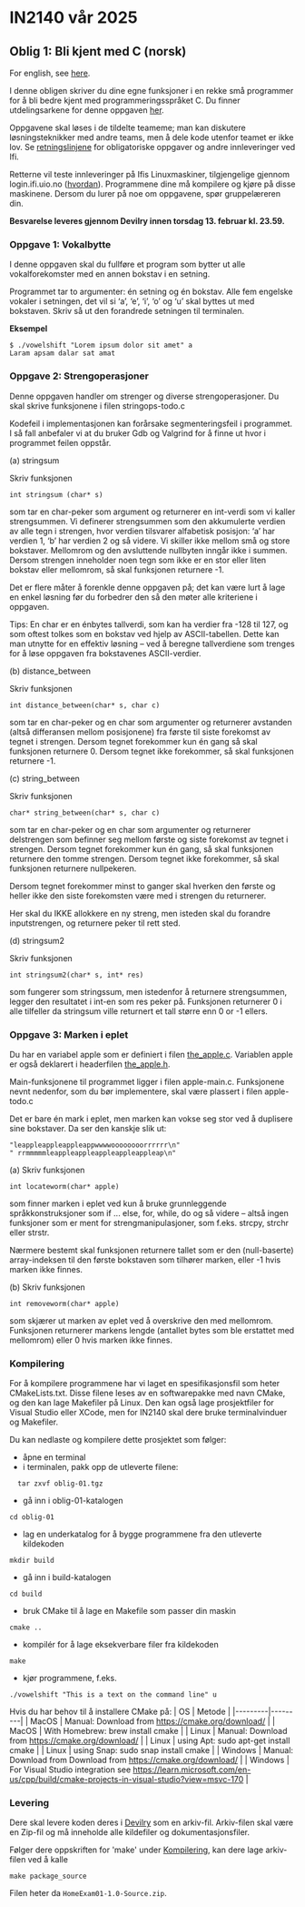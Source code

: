 # IN2140 vår 2025

## Oblig 1: Bli kjent med C (norsk)

For english, see [here](README-en.md).


I denne obligen skriver du dine egne funksjoner i en rekke små programmer for å bli bedre kjent med programmeringsspråket C. Du finner utdelingsarkene for denne oppgaven [her](HomeExam01-Handout.zip).

Oppgavene skal løses i de tildelte teameme; man kan diskutere løsningsteknikker med andre teams, men å dele
kode utenfor teamet er ikke lov.
Se [retningslinjene](https://www.uio.no/studier/eksamen/obligatoriske-aktiviteter/mn-ifi-oblig.html)
for obligatoriske oppgaver og andre innleveringer ved Ifi.

Retterne vil teste innleveringer på Ifis Linuxmaskiner, tilgjengelige gjennom login.ifi.uio.no ([hvordan](LOGIN-no.md)).
Programmene dine må kompilere og kjøre på disse maskinene.
Dersom du lurer på noe om oppgavene, spør gruppelæreren din.

**Besvarelse leveres gjennom Devilry innen torsdag 13. februar kl. 23.59.**

### Oppgave 1: Vokalbytte

I denne oppgaven skal du fullføre et program som bytter ut alle vokalforekomster med en
annen bokstav i en setning.

Programmet tar to argumenter: én setning og én bokstav. Alle fem engelske vokaler i setningen, det vil si
‘a’, ‘e’, ‘i’, ‘o’ og ‘u’ skal byttes ut med bokstaven.
Skriv så ut den forandrede setningen til terminalen.

**Eksempel**
```
$ ./vowelshift "Lorem ipsum dolor sit amet" a
Laram apsam dalar sat amat
```

### Oppgave 2: Strengoperasjoner

Denne oppgaven handler om strenger og diverse strengoperasjoner. Du skal skrive funksjonene i
filen stringops-todo.c

Kodefeil i implementasjonen kan forårsake segmenteringsfeil i programmet. I så fall anbefaler vi at du
bruker Gdb og Valgrind for å finne ut hvor i programmet feilen oppstår.

(a) stringsum

Skriv funksjonen

```
int stringsum (char* s)
```

som tar en char-peker som argument og returnerer
en int-verdi som vi kaller strengsummen. Vi definerer
strengsummen som den akkumulerte verdien av alle
tegn i strengen, hvor verdien tilsvarer alfabetisk posisjon: ‘a’ har verdien 1, ‘b’ har verdien 2 og så videre.
Vi skiller ikke mellom små og store bokstaver. Mellomrom og den avsluttende nullbyten inngår ikke i
summen. Dersom strengen inneholder noen tegn som
ikke er en stor eller liten bokstav eller mellomrom,
så skal funksjonen returnere -1.

Det er flere måter å forenkle denne oppgaven på; det
kan være lurt å lage en enkel løsning før du forbedrer
den så den møter alle kriteriene i oppgaven.

Tips: En char er en énbytes tallverdi, som kan ha
verdier fra -128 til 127, og som oftest tolkes som en
bokstav ved hjelp av ASCII-tabellen. Dette kan man
utnytte for en effektiv løsning – ved å beregne tallverdiene som trenges for å løse oppgaven fra bokstavenes
ASCII-verdier.

(b) distance_between

Skriv funksjonen

```
int distance_between(char* s, char c)
```

som tar en char-peker og en char som argumenter og
returnerer avstanden (altså differansen mellom posisjonene) fra første til siste forekomst av tegnet i
strengen. Dersom tegnet forekommer kun én gang
så skal funksjonen returnere 0. Dersom tegnet ikke
forekommer, så skal funksjonen returnere -1.


(c) string_between

Skriv funksjonen

```
char* string_between(char* s, char c)
```

som tar en char-peker og en char som argumenter
og returnerer delstrengen som befinner seg mellom
første og siste forekomst av tegnet i strengen. Dersom
tegnet forekommer kun én gang, så skal funksjonen
returnere den tomme strengen. Dersom tegnet ikke
forekommer, så skal funksjonen returnere nullpekeren.

Dersom tegnet forekommer minst to ganger skal hverken
den første og heller ikke den siste forekomsten være
med i strengen du returnerer.

Her skal du IKKE allokkere en ny streng, men isteden skal du
forandre inputstrengen, og returnere peker til rett sted.


(d) stringsum2

Skriv funksjonen

```
int stringsum2(char* s, int* res)
```

som fungerer som stringssum, men istedenfor å returnere
strengsummen, legger den resultatet i int-en som res peker på.
Funksjonen returnerer 0 i alle tilfeller da stringsum
ville returnert et tall større enn 0 or -1 ellers.

### Oppgave 3: Marken i eplet

Du har en variabel apple som er definiert i filen [the_apple.c](the_apple.c).
Variablen apple er også deklarert i headerfilen [the_apple.h](the_apple.h).

Main-funksjonene til programmet ligger i filen apple-main.c.
Funksjonene nevnt nedenfor, som du bør implementere, skal være plassert i filen apple-todo.c

Det er bare én mark i eplet, men marken kan vokse
seg stor ved å duplisere sine bokstaver. Da ser den
kanskje slik ut:

```
"leappleappleappleappwwwwoooooooorrrrrr\n"
" rrmmmmmleappleappleappleappleappleap\n"
```

(a) Skriv funksjonen

```
int locateworm(char* apple)
```

som finner marken i eplet ved kun å bruke grunnleggende språkkonstruksjoner som if ... else, for,
while, do og så videre – altså ingen funksjoner som er ment for strengmanipulasjoner, som f.eks.
strcpy, strchr eller strstr.

Nærmere bestemt skal funksjonen returnere tallet
som er den (null-baserte) array-indeksen til den første bokstaven som
tilhører marken, eller -1 hvis marken ikke finnes.


(b) Skriv funksjonen

```
int removeworm(char* apple)
```
som skjærer ut marken av eplet ved å overskrive
den med mellomrom. Funksjonen returnerer markens
lengde (antallet bytes som ble erstattet med mellomrom) eller 0 hvis marken ikke finnes.

### Kompilering

For å kompilere programmene har vi laget en spesifikasjonsfil som heter CMakeLists.txt.
Disse filene leses av en softwarepakke med navn CMake, og den kan lage Makefiler på Linux.
Den kan også lage prosjektfiler for Visual Studio eller XCode, men for IN2140 skal dere bruke terminalvinduer og Makefiler.

Du kan nedlaste og kompilere dette prosjektet som følger:
- åpne en terminal
- i terminalen, pakk opp de utleverte filene:
```
  tar zxvf oblig-01.tgz
```
- gå inn i oblig-01-katalogen
```
cd oblig-01
```
- lag en underkatalog for å bygge programmene fra den utleverte kildekoden
```
mkdir build
```
- gå inn i build-katalogen
```
cd build
```
- bruk CMake til å lage en Makefile som passer din maskin
```
cmake ..
```
- kompilér for å lage eksekverbare filer fra kildekoden
```
make
```
- kjør programmene, f.eks.
```
./vowelshift "This is a text on the command line" u
```

Hvis du har behov til å installere CMake på:
| OS      | Metode  |
|---------|---------|
| MacOS   | Manual: Download from https://cmake.org/download/ |
| MacOS   | With Homebrew: brew install cmake |
| Linux   | Manual: Download from https://cmake.org/download/ |
| Linux   | using Apt: sudo apt-get install cmake |
| Linux   | using Snap: sudo snap install cmake |
| Windows | Manual: Download from Download from https://cmake.org/download/ |
| Windows | For Visual Studio integration see https://learn.microsoft.com/en-us/cpp/build/cmake-projects-in-visual-studio?view=msvc-170 |

### Levering

Dere skal levere koden deres i [Devilry](https://devilry.ifi.uio.no/) som en arkiv-fil.
Arkiv-filen skal være en Zip-fil og må inneholde alle kildefiler og dokumentasjonsfiler.

Følger dere oppskriften for 'make' under [Kompilering](#Kompilering), kan dere lage arkiv-filen
ved å kalle
```
make package_source
```
Filen heter da `HomeExam01-1.0-Source.zip`.

